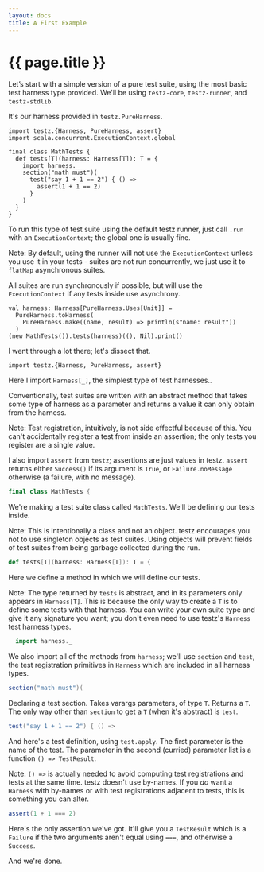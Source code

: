 ```yaml
---
layout: docs
title: A First Example
---
```


# {{ page.title }}

Let’s start with a simple version of a pure test suite, using the
most basic test harness type provided. We'll be using `testz-core`,
`testz-runner`, and `testz-stdlib`.

It's our harness provided in `testz.PureHarness`.

```tut:silent
import testz.{Harness, PureHarness, assert}
import scala.concurrent.ExecutionContext.global

final class MathTests {
  def tests[T](harness: Harness[T]): T = {
    import harness._
    section("math must")(
      test("say 1 + 1 == 2") { () =>
        assert(1 + 1 == 2)
      }
    )
  }
}
```

To run this type of test suite using the default testz runner,
just call `.run` with an `ExecutionContext`; the global one is usually fine.

Note: By default, using the runner will not use the `ExecutionContext`
      unless you use it in your tests - suites are not run concurrently,
      we just use it to `flatMap` asynchronous suites.

All suites are run synchronously if possible, but will use the
`ExecutionContext` if any tests inside use asynchrony.

```tut:book
val harness: Harness[PureHarness.Uses[Unit]] =
  PureHarness.toHarness(
    PureHarness.make((name, result) => println(s"name: result"))
  )
(new MathTests()).tests(harness)((), Nil).print()
```

I went through a lot there; let's dissect that.

```tut:silent
import testz.{Harness, PureHarness, assert}
```

Here I import `Harness[_]`, the simplest type of test harnesses..

Conventionally, test suites are written with an abstract method
that takes some type of harness as a parameter and returns
a value it can only obtain from the harness.

Note: Test registration, intuitively, is not side effectful because
      of this. You can't accidentally register a test
      from inside an assertion; the only tests you register are a single
      value.

I also import `assert` from `testz`; assertions are just values in
testz. `assert` returns either `Success()` if its argument is `True`,
or `Failure.noMessage` otherwise (a failure, with no message).

```scala
final class MathTests {
```

We're making a test suite class called `MathTests`.
We'll be defining our tests inside.

Note: This is intentionally a class and not an object.
      testz encourages you not to use singleton objects as
      test suites. Using objects will prevent fields of
      test suites from being garbage collected during the run.

```scala
def tests[T](harness: Harness[T]): T = {
```

Here we define a method in which we will define our tests.

Note: The type returned by `tests` is abstract,
      and in its parameters only appears in `Harness[T]`.
      This is because the only way to create a `T` is to
      define some tests with that harness. You can write
      your own suite type and give it any signature you
      want; you don't even need to use testz's `Harness`
      test harness types.

```scala
  import harness._
```

We also import all of the methods from `harness`;
we'll use `section` and `test`, the test registration
primitives in `Harness` which are included in all harness types.

```scala
section("math must")(
```

Declaring a test section. Takes varargs parameters, of type `T`.
Returns a `T`. The only way other than `section` to get a `T`
(when it's abstract) is `test`.

```scala
test("say 1 + 1 == 2") { () =>
```

And here's a test definition, using `test.apply`.
The first parameter is the name of the test. The parameter in the
second (curried) parameter list is a function `() => TestResult`.

Note: `() =>` is actually needed to avoid computing test registrations
      and tests at the same time. testz doesn't use by-names.
      If you *do* want a `Harness` with by-names or with test registrations
      adjacent to tests, this is something you can alter.

```scala
assert(1 + 1 === 2)
```

Here's the only assertion we've got.
It'll give you a `TestResult` which is a `Failure` if the two
arguments aren't equal using `===`, and otherwise a `Success`.

And we're done.

